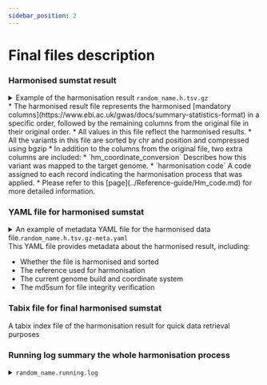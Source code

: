 ```yaml
---
sidebar_position: 2
---
```

# Final files description
### Harmonised sumstat result
<details>
  <summary> Example of the harmonisation result <code>random_name.h.tsv.gz</code></summary>
  | chromosome | base_pair_location | effect_allele | other_allele | beta        | standard_error | effect_allele_frequency | p_value | rsid          | info                | zscore | hm_coordinate_conversion | odds_ratio | hm_code | variant_id           |
  |------------|---------------------|----------------|---------------|-------------|----------------|-------------------------|---------|---------------|---------------------|--------|-------------------------|------------|---------|----------------------|
  | 1          | 758351              | G              | A             | 0.01       | 0.00806496     | 0.997221                | 0.1     | rs12238997    | ref_rs12238997      | 0.02   | lo                      | 0.03       | 12      | 1_758351_A_G        |
  | 1          | 1000013             | GCCACGGG       | G             | 0.01       | 0.00806496     | 0.002779999999999976    | 0.1     | rs1469404497  | ref_rs1469404497_norsid_flipped | -0.02  | lo                      | -33.333333333333336 | 11      | 1_1000013_G_GCCACGGG |
  | 1          | 1000095             | C              | CGC           | 0.01       | 0.00806496     | 0.997221                | 0.1     | rs1014128468  | ref_rs1014128468_norsid_flipped | -0.02  | lo                      | -33.333333333333336 | 13      | 1_1000095_CGC_C      |
  | 22         | 15925047            | A              | G             | -0.00477642 | 0.0164749      | 0.089851                | 0.77    | rs376238049   | ref_rs376238049     | 0.02   | lo                      | 0.03       | 12      | 22_15925047_G_A     |

</details>
* The harmonised result file represents the harmonised [mandatory columns](https://www.ebi.ac.uk/gwas/docs/summary-statistics-format) in a specific order, followed by the remaining columns from the original file in their original order.
* All values in this file reflect the harmonised results.
* All the variants in this file are sorted by chr and position and compressed using bgzip
* In addition to the columns from the original file, two extra columns are included:
  * `hm_coordinate_conversion` Describes how this variant was mapped to the target genome.
  * `harmonisation code` A code assigned to each record indicating the harmonisation process that was applied.
  * Please refer to this [page](../Reference-guide/Hm_code.md) for more detailed information.

### YAML file for harmonised sumstat
<details>
  <summary>An example of metadata YAML file for the harmonised data file.<code>random_name.h.tsv.gz-meta.yaml</code></summary>
  ```Text
  coordinate_system: 1-based
  data_file_md5sum: 0e6ae204cb1ac0198d947b004e78e080
  data_file_name: random_name.h.tsv.gz
  date_metadata_last_modified: 2024-10-18
  file_type: GWAS-SSF v1.0
  genome_assembly: GRCh38
  harmonisation_reference: ftp://ftp.ensembl.org/pub/release-95/fasta/homo_sapiens/dna/
  is_harmonised: true
  is_sorted: true
  ```
</details>
This YAML file provides metadata about the harmonised result, including:

* Whether the file is harmonised and sorted
* The reference used for harmonisation
* The current genome build and coordinate system
* The md5sum for file integrity verification

### Tabix file for final harmonised sumstat
A tabix index file of the harmonisation result for quick data retrieval purposes

### Running log summary the whole harmonisation process
<details>
  <summary><code>random_name.running.log</code></summary>
  ```text
  ################################################################

HARMONISATION RUNNING REPORT

################################################################




1. Pipeline details

    A. Pipeline Version: 0.1.0

    B. Running date: Aug 1 2024

    C. Input file: GCST90132222_buildGRCh37.tsv.gz

################################################################




2. Reference data

##source=ensembl;version=95;url=http://vertebrates.ensembl.org/homo_sapiens

##reference=ftp://ftp.ensembl.org/pub/release-95/fasta/homo_sapiens/dna/

##ID=dbSNP_151,Number=0,Type=Flag,Description="Variants (including SNPs and indels) imported from dbSNP"

################################################################




3. Mapping result

0.609759% (132485 sites out of 21727440) were dropped because they could not be mapped. 
99.3902% (21594955 sites) were carried forward.


################################################################



4. Palindromic SNPs

palin_mode: forward

Direction of palindromic SNPs inferred as forward by establishing consensus direction of 10% of all sites (forward sites ratio =0.9990667294151884).

################################################################



5. Successfully harmonised variants

95.29% ( 20577937 of 21594955 ) sites successfully harmonised.

hm_code	Number	Percentage	Explanation
10	17532145	81.19%	Forward strand; Correct orientation; Already harmonised
11	54665	0.25%	Forward strand; Flipped orientation; Requires harmonisation
12	14832	0.07%	Reverse strand; Correct orientation; Already harmonised
13	1873	0.01%	Reverse strand; Flipped orientation; Requires harmonisation
5	2967202	13.74%	Palindromic; Assume forward strand; Correct orientation; Already harmonised
6	7220	0.03%	Palindromic; Assume forward strand; Flipped orientation; Requires harmonisation

################################################################



6. Failed harmonisation

4.71% ( 1017018 of 21594955 ) sites failed to harmonise.

hm_code	Number	Percentage	Explanation
15	1006754	4.66%	No matching variants in reference VCF; Cannot harmonise
14	10224	0.05%	Required fields are not known; Cannot harmonise
16	40	0.00%	Multiple matching variants in reference VCF (ambiguous); Cannot harmonise

################################################################



7. Overview

Result	SUCCESS_HARMONIZATION

  ```
</details>
The running log file provides detailed information about the harmonisation process, including:

* The pipeline version and the date of harmonisation
* The reference VCF file and dbSNP version used
* A summary of the genome build mapping results, reporting the number and percentage of variants dropped during this step
* The orientation inferred for palindromic variants and the strand consensus ratio
* The number and percentage of variants successfully harmonised for each `hm_code`
* The number and percentage of variants that failed to be harmonised for each `hm_code`

:::info[Harmonised result before April 2023]
Starting in April 2023, with the release of the GWAS-SSF standard by the GWAS-Catalog, we began retaining only the harmonised results in the final `*.h.tsv` file to ensure consistency with the input file and reduce redundancy. 

For files harmonised before this date, you will see two outputs for each summary statistic: one harmonised result (`*.h.tsv.gz`) and one YAML file (`*.h.tsv.gz-meta.yaml`). The harmonisation process remains the same, but there is a slight difference in how data is represented in the `*.h.tsv.gz`. In these older harmonised files, the harmonised values are listed in columns starting with `hm_`, such as `hm_chromosome`.
:::
